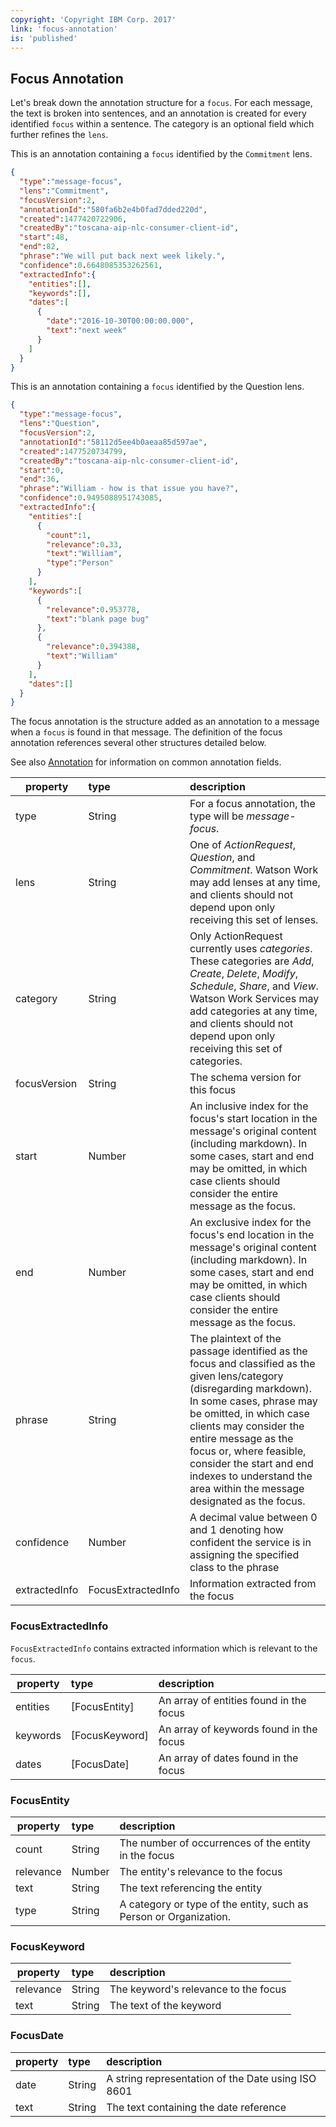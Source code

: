 ```yaml
---
copyright: 'Copyright IBM Corp. 2017'
link: 'focus-annotation'
is: 'published'
---
```

## Focus Annotation
Let's break down the annotation structure for a `focus`.  For each message, the text is broken into sentences, and an annotation is created for every identified `focus` within a sentence.  The category is an optional field which further refines the `lens`.

This is an annotation containing a `focus` identified by the `Commitment` lens.
````json
{
  "type":"message-focus",
  "lens":"Commitment",
  "focusVersion":2,
  "annotationId":"580fa6b2e4b0fad7dded220d",
  "created":1477420722906,
  "createdBy":"toscana-aip-nlc-consumer-client-id",  
  "start":48,
  "end":82,
  "phrase":"We will put back next week likely.",
  "confidence":0.6648085353262561,
  "extractedInfo":{
    "entities":[],
    "keywords":[],
    "dates":[
      {
        "date":"2016-10-30T00:00:00.000",
        "text":"next week"
      }
    ]
  }
}
````

This is an annotation containing a `focus` identified by the Question lens.
````json
{
  "type":"message-focus",
  "lens":"Question",
  "focusVersion":2,
  "annotationId":"58112d5ee4b0aeaa85d597ae",
  "created":1477520734799,
  "createdBy":"toscana-aip-nlc-consumer-client-id",
  "start":0,
  "end":36,
  "phrase":"William - how is that issue you have?",
  "confidence":0.9495088951743085,
  "extractedInfo":{
    "entities":[
      {
        "count":1,
        "relevance":0.33,
        "text":"William",
        "type":"Person"
      }
    ],
    "keywords":[
      {
        "relevance":0.953778,
        "text":"blank page bug"
      },
      {
        "relevance":0.394388,
        "text":"William"
      }
    ],
    "dates":[]
  }
}
````

The focus annotation is the structure added as an annotation to a message when a `focus` is found in that message. The definition of the focus annotation references several other structures detailed below.

See also [Annotation](../guides/V1_annotations.md) for information on common annotation fields.

| property      | type          | description  |
| ------------- |:------------- |:------------ |
| type          | String        | For a focus annotation, the type will be _message-focus_. |
| lens          | String        | One of _ActionRequest_, _Question_, and _Commitment_. Watson Work may add lenses at any time, and clients should not depend upon only receiving this set of lenses. |
| category      | String        | Only ActionRequest currently uses _categories_. These categories are _Add_, _Create_, _Delete_, _Modify_, _Schedule_, _Share_, and _View_. Watson Work Services may add categories at any time, and clients should not depend upon only receiving this set of categories.
| focusVersion  | String        | The schema version for this focus |
| start         | Number        | An inclusive index for the focus's start location in the message's original content (including markdown). In some cases, start and end may be omitted, in which case clients should consider the entire message as the focus. |
| end           | Number        | An exclusive index for the focus's end location in the message's original content (including markdown). In some cases, start and end may be omitted, in which case clients should consider the entire message as the focus. |
| phrase        | String        | The plaintext of the passage identified as the focus and classified as the given lens/category (disregarding markdown). In some cases, phrase may be omitted, in which case clients may consider the entire message as the focus or, where feasible, consider the start and end indexes to understand the area within the message designated as the focus. |
| confidence    | Number        | A decimal value between 0 and 1 denoting how confident the service is in assigning the specified class to the phrase |
| extractedInfo | FocusExtractedInfo | Information extracted from the focus |

### FocusExtractedInfo

`FocusExtractedInfo` contains extracted information which is relevant to the `focus`.

| property      | type          | description  |
| ------------- |:------------- |:------------ |
| entities      | [FocusEntity] | An array of entities found in the focus |
| keywords      | [FocusKeyword]| An array of keywords found in the focus |
| dates         | [FocusDate]   | An array of dates found in the focus |

### FocusEntity

| property      | type          | description  |
| ------------- |:------------- |:------------ |
| count         | String        | The number of occurrences of the entity in the focus |
| relevance     | Number        | The entity's relevance to the focus |
| text          | String        | The text referencing the entity |
| type          | String        | A category or type of the entity, such as Person or Organization. |

### FocusKeyword

| property      | type          | description  |
| ------------- |:------------- |:------------ |
| relevance     | String        | The keyword's relevance to the focus |
| text          | String        | The text of the keyword |

### FocusDate

| property      | type          | description  |
| ------------- |:------------- |:------------ |
| date          | String        | A string representation of the Date using ISO 8601 |
| text          | String        | The text containing the date reference |
